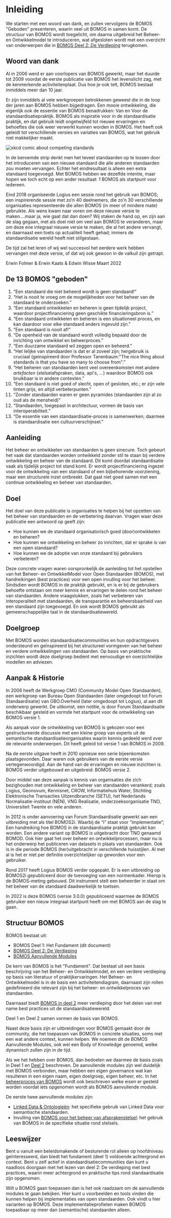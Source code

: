 # Inleiding

We starten met een woord van dank, en zullen vervolgens de BOMOS
"Geboden" presenteren, waarin veel uit BOMOS in samen komt. De
structuur van BOMOS wordt toegelicht, om daarna uitgebreid het Beheer-
en Ontwikkelmodel te introduceren, wat afgesloten wordt met een
overzicht van onderwerpen die in [BOMOS Deel 2: De
Verdieping](https://logius-standaarden.github.io/BOMOS-Verdieping)
terugkomen.

## Woord van dank

Al in 2006 werd er aan voorlopers van BOMOS gewerkt, maar het duurde
tot 2009 voordat de eerste publicatie van BOMOS het levenslicht zag,
met de kenmerkende activiteitenplaat. Dus hoe je ook telt, BOMOS
bestaat inmiddels meer dan 10 jaar.

Er zijn inmiddels al vele werkgroepen betrokkenen geweest die in de
loop der jaren aan BOMOS hebben bijgedragen. Een mooie ontwikkeling,
die eigenlijk ook de essentie van BOMOS benadrukken: Van en Voor de
standaardisatiepraktijk. BOMOS als inspiratie voor in de
standaardisatie praktijk, en dat gebruik leidt ongetwijfeld tot nieuwe
ervaringen en behoeftes die ook weer verwerkt kunnen worden in
BOMOS. Het heeft ook geleidt tot verschillende versies en variaties
van BOMOS, wat het gebruik niet makkelijker maakt.

![xkcd comic about competing standards](images/xkcd_standards.png "Strip over standaarden")

In de beroemde strip denkt men het teveel standaarden op te lossen
door het introduceren van een nieuwe standaard die alle anderen
standaarden zou moeten vervangen. Echter het eindresultaat is alleen
een extra standaard toegevoegd. Met BOMOS hebben we dezelfde intentie,
maar hopen we toch echt op een ander resultaat: 1 BOMOS als startpunt
voor iedereen.

Eind 2018 organiseerde Logius een sessie rond het gebruik van BOMOS;
een inspirerende sessie met zo’n 40 deelnemers, die zo’n 30
verschillende organisaties representeerde die allen BOMOS (in meer of
mindere mate) gebruikte. Als wens kwam naar voren om deze nieuwe
versie te maken….maar ja, wie gaat dat dan doen? Wij staken de hand
op, en zijn aan de slag gegaan, met als doel niet om veel aan BOMOS te
veranderen, maar om deze ene integraal nieuwe versie te maken, die al
het andere vervangt, en daarnaast een toets op actualiteit heeft
gehad; immers de standaardisatie wereld heeft niet stilgestaan.

De tijd zal het leren of wij wel succesvol het eerdere werk hebben
vervangen met deze versie, of dat wij ook gewoon in de valkuil zijn
getrapt.

Erwin Folmer & Erwin Kaats & Edwin Wisse
Maart 2022

## De 13 BOMOS "geboden"

1. “Een standaard die niet beheerd wordt is geen standaard!”
2. “Het is nooit te vroeg om de mogelijkheden voor het beheer van
    de standaard te onderzoeken.”
3. “Een standaard ontwikkelen en beheren is geen tijdelijk project,
    waardoor projectfinanciering geen geschikte financieringsbron is.”
4. “Een standaard ontwikkelen en beheren is een situationeel proces,
    en kan daardoor voor elke standaard anders ingevuld zijn.”
5. “Een standaard is nooit af!”
6. “De openheid van de standaard wordt volledig bepaald door de
    inrichting van ontwikkel en beheerproces.”
7. “Een duurzame standaard wil zeggen open en beheerd.”
8. “Het lelijke van standaarden is dat er al zoveel zijn; hergebruik
    is cruciaal (geinspireerd door Professor Tanenbaum:"The nice thing
    about standards is that you have so many to choose from".”
9. “Het beheren van standaarden kent veel overeenkomsten met andere
    _artefacten_ (stelselafspraken, data, api's, ...) waardoor BOMOS
    ook bruikbaar is in andere contexten.”
10. “Een standaard is niet goed of slecht, open of gesloten, etc.;
    er zijn vele tinten grijs, en altijd verbeterpunten.”
11. “Zonder standaarden waren er geen pyramides (standaarden zijn al
    zo oud als de mensheid)”
12. “Standaarden, toegepast in architectuur, vormen de basis van
    interoperabiliteit.”
13. “De essentie van een standaardisatie-proces is samenwerken; daarmee
    is standaardisatie een cultuurverschijnsel.”


## Aanleiding

Het beheer en ontwikkelen van standaarden is geen sinecure. Toch
gebeurt het vaak dat standaarden worden ontwikkeld zonder stil te
staan bij verdere ontwikkeling en beheer van de standaard. Dit komt
doordat standaardisatie vaak als tijdelijk project tot stand komt. Er
wordt projectfinanciering ingezet voor de ontwikkeling van een
standaard of een bijbehorende voorziening, maar een structurele inzet
ontbreekt. Dat gaat niet goed samen met een continue ontwikkeling en
beheer van standaarden.


## Doel

Het doel van deze publicatie is organisaties te helpen bij het
opzetten van het beheer van standaarden en de verbetering
daarvan. Vragen waar deze publicatie een antwoord op geeft zijn:

* Hoe kunnen we de standaard organisatorisch goed (door)ontwikkelen en beheren?
* Hoe kunnen we ontwikkeling en beheer zo inrichten, dat er sprake is van een open standaard?
* Hoe kunnen we de adoptie van onze standaard bij gebruikers verbeteren?

Deze concrete vragen waren oorspronkelijk de aanleiding tot het
opstellen van het Beheer- en OntwikkelModel voor Open Standaarden
(BOMOS), met handreikingen (best practices) voor een open invulling
voor het beheer. Sindsdien wordt BOMOS in de praktijk gebruikt, en is
er bij de gebruikers behoefte ontstaan om meer kennis en ervaringen te
delen rond het beheer van standaarden.  Andere vraagstukken, zoals het
verbeteren van interoperaliteit met standaarden, de transparantie en
beheersbaarheid van een standaard zijn toegevoegd. En ook wordt BOMOS
gebruikt als gemeenschappelijke taal in de standaardisatiewereld.

## Doelgroep

Met BOMOS worden standaardisatiecommunities en hun opdrachtgevers
ondersteund en geïnspireerd bij het structureel vormgeven van het
beheer en verdere ontwikkelingen van standaarden. Op basis van
praktische inzichten wordt deze doelgroep bedient met eenvoudige en
overzichtelijke modellen en adviezen.


## Aanpak & Historie

In 2006 heeft de Werkgroep CMO (Community Model Open Standaarden), een
werkgroep van Bureau Open Standaarden (later omgedoopt tot Forum
Standaardisatie) van GBO.Overheid (later omgedoopt tot Logius), al aan
dit onderwerp gewerkt. De uitkomst, een notitie, is door Forum
Standaardisatie beschikbaar gesteld en vormde het startpunt voor de
ontwikkeling van BOMOS versie 1.

Als aanpak voor de ontwikkeling van BOMOS is gekozen voor een
gestructureerde discussie met een kleine groep van experts uit de
semantische standaardisatieorganisaties waarin kennis gedeeld werd
over de relevante onderwerpen. Dit heeft geleid tot versie 1 van BOMOS
in 2009.

Na de eerste uitgave heeft in 2010 opnieuw een serie bijeenkomsten
plaatsgevonden. Daar waren ook gebruikers van de eerste versie
vertegenwoordigd. Aan de hand van de ervaringen en nieuwe inzichten is
BOMOS verder uitgebouwd en uitgebreid: BOMOS versie 2.

Door middel van deze aanpak is kennis van organisaties die zich
bezighouden met ontwikkeling en beheer van standaarden verankerd;
zoals Logius, Geonovum, Kennisnet, CROW, Informatiehuis Water,
Stichting Elektronische Transacties Uitzendbranche (SETU), het
Nederlands Normalisatie-instituut (NEN), VNG Realisatie,
onderzoeksorganisatie TNO, Universiteit Twente en vele anderen.

In 2012 is onder aanvoering van Forum Standaardisatie gewerkt aan een
uitbreiding met als titel BOMOS2i. Waarbij de “i” staat voor
“implementatie”; Een handreiking hoe BOMOS in de standaardisatie
praktijk gebruikt kan worden. Een andere variant op BOMOS is
uitgebracht door TNO genaamd BOMOD. Ook hier gaat het over beheer en
ontwikkelprocessen, maar nu is het onderwerp het publiceren van
datasets in plaats van standaarden. Ook is in die periode BOMOS
(her)uitgebracht in verschillende huisstijlen. Al met al is het er
niet per definitie overzichtelijker op geworden voor een gebruiker.

Rond 2017 heeft Logius BOMOS verder opgepakt. Er is een uitbreiding op
BOMOS2i gepubliceerd door de toevoeging van een normenkader. Hierop is
de BOMOS-meting gebouwd. Dit instrument stelt een beheerder in staat
om het beheer van de standaard daadwerkelijk te toetsen.

In 2022 is deze BOMOS (versie 3.0.0) gepubliceerd waarmee de BOMOS
gebruiker een nieuw integraal startpunt heeft om met BOMOS aan de slag
te gaan.

## Structuur BOMOS

BOMOS bestaat uit:
* BOMOS Deel 1: Het Fundament (dit document)
* [BOMOS Deel 2: De Verdieping](https://logius-standaarden.github.io/BOMOS-Verdieping)
* [BOMOS Aanvullende Modules](https://logius-standaarden.github.io/BOMOS-Aanvullende-Modules)

De kern van BOMOS is het "Fundament". Dat bestaat uit een basis
beschrijving van het Beheer- en Ontwikkelmodel, en een verdere
verdieping op basis van literatuur of praktijkervaringen.  Het Beheer-
en Ontwikkelmodel is in de basis een activiteitendiagram, daarnaast
zijn rollen gedefinieerd die relevant zijn bij het beheer- en
ontwikkelproces van standaarden.

Daarnaast biedt [BOMOS in deel 2](https://logius-standaarden.github.io/BOMOS-Verdieping) meer verdieping door het delen van met name best practices uit de standaardisatiewereld.

Deel 1 en Deel 2 samen vormen de basis van BOMOS.

Naast deze basis zijn er uitbreidingen voor BOMOS gemaakt door de
community, die het toepassen van BOMOS in concrete situaties, soms met
een wat andere context, kunnen helpen. We noemen dit de BOMOS
Aanvullende Modules, ook wel een Body of Knowledge genoemd, welke
dynamisch zullen zijn in de tijd.

Als we het hebben over BOMOS, dan bedoelen we daarmee de basis zoals
in Deel 1 en [Deel
2](https://logius-standaarden.github.io/BOMOS-Verdieping)
beschreven. De aanvullende modules zijn wel duidelijk met BOMOS
verbonden, maar hebben een eigen governance wat kan resulteren in een
eigen naam, eigen doelgroep, eigen beheer, etc. In het
[beheerproces van BOMOS](#het-beheer-en-ontwikkelmodel-onderwerpen-voor-ontwikkeling-en-beheer)
wordt ook beschreven welke eisen er gesteld worden voordat
iets opgenomen wordt als BOMOS aanvullende module.

 De eerste twee aanvullende modules zijn:
-	[Linked Data & Ontologieën](https://logius-standaarden.github.io/BOMOS-LinkedData):
  het specifieke gebruik van Linked Data voor semantische standaarden.
-	Invulling van [BOMOS voor het beheer van afsprakenstelsel](https://logius-standaarden.github.io/BOMOS-Stelsels): het gebruik van BOMOS in de specifieke situatie rond stelsels.

## Leeswijzer

Bent u vanuit een beleidsmakende of besturende rol alleen op
hoofdniveau geïnteresseerd, dan biedt het fundament (deel 1) voldoende
achtergrond en context. Bent u zelf actief in
standaardisatiecommunities dan kunt u naadloos doorgaan met het lezen
van deel 2: De verdieping met best practices, waarin meer achtergrond
en praktische tips rond standaardisatie zijn opgenomen.

Wilt u BOMOS gaan toepassen dan is het ook raadzaam om de aanvullende
modules te gaan bekijken. Hier kunt u voorbeelden en tools vinden die
kunnen helpen bij implementaties van open standaarden. Ook vindt u
hier varianten op BOMOS. Deze implementatieprofielen maken BOMOS
toepasbaar op meer dan (semantische) standaarden alleen.
